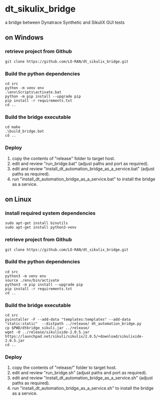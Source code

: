 # dt_sikulix_bridge
a bridge between Dynatrace Synthetic and SikuliX GUI tests

## on Windows
### retrieve project from Github
```
git clone https://github.com/LO-RAN/dt_sikulix_bridge.git
```
### Build the python dependencies
```
cd src
python -m venv env
.\env\Scripts\activate.bat
python -m pip install --upgrade pip
pip install -r requirements.txt
cd ..
```
### Build the bridge executable 
```
cd make
.\build_bridge.bat
cd ..
```
### Deploy

1. copy the contents of "release\" folder to target host.
2. edit and review "run_bridge.bat" (adjust paths and port as required).
3. edit and review "install_dt_automation_bridge_as_a_service.bat" (adjust paths as required).
4. run "install_dt_automation_bridge_as_a_service.bat" to install the bridge as a service.



## on Linux
### install required system dependencies
```
sudo apt-get install binutils
sudo apt-get install python3-venv
```

### retrieve project from Github
```
git clone https://github.com/LO-RAN/dt_sikulix_bridge.git
```
### Build the python dependencies
```
cd src
python3 -m venv env
source ./env/bin/activate
python3 -m pip install --upgrade pip
pip install -r requirements.txt
cd ..
```
### Build the bridge executable 
```
cd src
pyinstaller -F --add-data "templates:templates" --add-data "static:static"  --distpath ../release/ dt_automation_bridge.py
cp $PWD/dtbridge_sikuli.jar ../release/
wget -O ../release/sikulixide-2.0.5.jar https://launchpad.net/sikuli/sikulix/2.0.5/+download/sikulixide-2.0.5.jar
cd ..
```
### Deploy

1. copy the contents of "release/" folder to target host.
2. edit and review "run_bridge.sh" (adjust paths and port as required).
3. edit and review "install_dt_automation_bridge_as_a_service.sh" (adjust paths as required).
4. run "install_dt_automation_bridge_as_a_service.sh" to install the bridge as a service.

